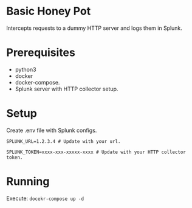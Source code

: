 # Basic Honey Pot
Intercepts requests to a dummy HTTP server and logs them in Splunk.

# Prerequisites
* python3
* docker
* docker-compose.
* Splunk server with HTTP collector setup.

# Setup
Create .env file with Splunk configs.

`SPLUNK_URL=1.2.3.4 # Update with your url.`

`SPLUNK_TOKEN=xxxx-xxx-xxxxx-xxxx # Update with your HTTP collector token.`

# Running
Execute:
`docekr-compose up -d`
